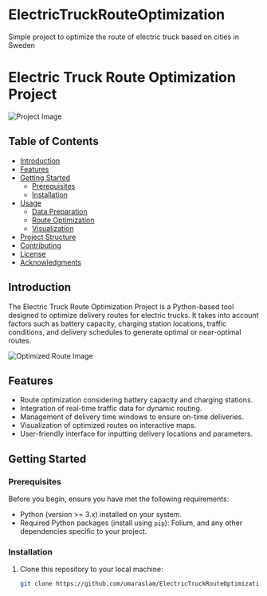 # ElectricTruckRouteOptimization
Simple project to optimize the route of electric truck based on cities in Sweden 
# Electric Truck Route Optimization Project

![Project Image](project_image.png)

## Table of Contents

- [Introduction](#introduction)
- [Features](#features)
- [Getting Started](#getting-started)
  - [Prerequisites](#prerequisites)
  - [Installation](#installation)
- [Usage](#usage)
  - [Data Preparation](#data-preparation)
  - [Route Optimization](#route-optimization)
  - [Visualization](#visualization)
- [Project Structure](#project-structure)
- [Contributing](#contributing)
- [License](#license)
- [Acknowledgments](#acknowledgments)

## Introduction

The Electric Truck Route Optimization Project is a Python-based tool designed to optimize delivery routes for electric trucks. It takes into account factors such as battery capacity, charging station locations, traffic conditions, and delivery schedules to generate optimal or near-optimal routes.

![Optimized Route Image](optimized_route.png)

## Features

- Route optimization considering battery capacity and charging stations.
- Integration of real-time traffic data for dynamic routing.
- Management of delivery time windows to ensure on-time deliveries.
- Visualization of optimized routes on interactive maps.
- User-friendly interface for inputting delivery locations and parameters.

## Getting Started

### Prerequisites

Before you begin, ensure you have met the following requirements:

- Python (version >= 3.x) installed on your system.
- Required Python packages (install using `pip`): Folium, and any other dependencies specific to your project.

### Installation

1. Clone this repository to your local machine:

   ```bash
   git clone https://github.com/umaraslam/ElectricTruckRouteOptimization.git

